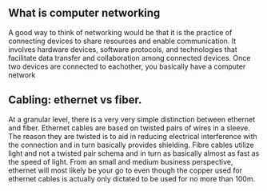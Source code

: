  ## What is computer networking 
 A good way to think of networking would be that it is the practice of connecting devices to share resources and enable communication. It involves hardware devices, software protocols, and technologies that facilitate data transfer and collaboration among connected devices.
 Once two devices are connected to eachother, you basically have a computer network

 ## Cabling: ethernet vs fiber.
 At a granular level, there is a very very simple distinction between ethernet and fiber. Ethernet cables are based on twisted pairs of wires in a sleeve. The reason they are twisted is to aid in reducing electrical interference with the connection and in turn basically provides shielding.
 Fibre cables utilize light and not a twisted pair schema and in turn as basically almost as fast as the speed of light. From an small and medium business perspective, ethernet will most likely be your go to even though the copper used for ethernet cables is actually only dictated to be used for no more than 100m.




